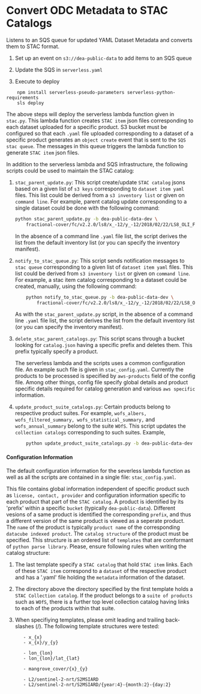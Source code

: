 # Convert ODC Metadata to STAC Catalogs

Listens to an SQS queue for updated YAML Dataset Metadata
and converts them to STAC format.

1. Set up an event on `s3://dea-public-data` to add items to an SQS queue

2. Update the SQS in `serverless.yaml`

3. Execute to deploy

```
    npm install serverless-pseudo-parameters serverless-python-requirements
    sls deploy
```

The above steps will deploy the serverless lambda function given in `stac.py`. 
This lambda function creates `STAC item` json files corresponding to each
dataset uploaded for a specific product. S3 bucket must be configured so that
each `.yaml` file uploaded corresponding to a dataset of a specific product 
generates an `object create` event that is sent to the `SQS stac queue`. 
The messages in this queue triggers the lambda function to generate `STAC item`
json files. 

In addition to the serverless lambda and SQS infrastructure, the following scripts 
could be used to maintain the STAC catalog:

1. `stac_parent_update.py`: This script create/update `STAC catalog` jsons based 
on a given list of `s3 keys` corresponding to `dataset item yaml` files. This list
could be derived from a `s3 inventory list` or given on `command line`. For example,
parent catalog update corresponding to a single dataset could be done with
the following command:
    
    ```bash
    python stac_parent_update.py -b dea-public-data-dev \
        fractional-cover/fc/v2.2.0/ls8/x_-12/y_-12/2018/02/22/LS8_OLI_FC_3577_-12_-12_20180222125938.yaml
    ```
    
    In the absence of a command line `.yaml` file list, the script derives the list
    from the default inventory list (or you can specify the inventory manifest).

2. `notify_to_stac_queue.py`: This script sends notification messages to 
`stac queue` corresponding to a given list of `dataset item yaml` files. 
This list could be derived from `s3 inventory list` or given on `command line`.
For example, a stac item catalog corresponding to a dataset could be created,
manually, using the following command:

    ```bash
        python notify_to_stac_queue.py -b dea-public-data-dev \
            fractional-cover/fc/v2.2.0/ls8/x_-12/y_-12/2018/02/22/LS8_OLI_FC_3577_-12_-12_20180222125938.yaml
    ```
    
    As with the `stac_parent_update.py` script, in the absence of a command line `.yaml` 
    file list, the script derives the list
    from the default inventory list (or you can specify the inventory manifest). 

3. `delete_stac_parent_catalogs.py`: This script scans through a bucket looking for 
`catalog.json` having a specific prefix and deletes them. This prefix typically 
specify a product.

    The serverless lambda and the scripts uses a common configuration file. 
    An example such file is given in `stac_config.yaml`. Currently the products
    to be processed is specified by `aws-products` field of the config file. 
    Among other things, config file specify global details and product specific 
    details required for catalog generation and various `aws specific` information.

4. `update_product_suite_catalogs.py`: Certain products belong to respective product
    suites. For example, `wofs_albers, wofs_filtered_summary, wofs_statistical_summary,`
    and `wofs_annual_summary` belong to the suite `WOfS`. This script updates the
    `collection catalogs` corresponding to such suites. Example,
     
    ```bash
        python update_product_suite_catalogs.py -b dea-public-data-dev
    ```

#### Configuration Information
The default configuration information for the severless lambda function 
as well as all the scripts are contained in a single file: `stac_config.yaml`.

This file contains global information independent of specific product 
such as `license, contact, provider` and configuration information specific
to each product that part of the `STAC catalog`. A product is identified by its
'prefix' within a specific `bucket` (typically `dea-public-data`). Different vesions
of a same product is identified the corresponding `prefix`, and thus a different
version of the same product is viewed as a seperate product. The `name` of the 
product is typically `product name` of the corresponding `datacube indexed product`.
The `catalog structure` of the product must be specified. This structure is an 
ordered list of `templates` that are comformant of `python parse library`. Please,
ensure following rules when writing the catalog structure:

1. The last template specify a `STAC catalog` that hold `STAC item` links. Each of
these `STAC item` correspond to a `dataset` of the respective product and has a 
'.yaml' file holding the `metadata` information of the dataset.

2. The directory above the directory specified by the first template holds a 
`STAC Collection catalog`. If the product belongs to a `suite of products` such
as `WOfS`, there is a further top level collection catalog having links to each
of the products within that suite.

3. When specifiying templates, please omit leading and trailing back-slashes (/). 
The following template structures were tested:

   ```
      - x_{x}
      - x_{x}/y_{y}
   ```

   ```
      - lon_{lon}
      - lon_{lon}/lat_{lat}
   ```

   ```
      - mangrove_cover/{x}_{y}
   ```

   ```
      - L2/sentinel-2-nrt/S2MSIARD
      - L2/sentinel-2-nrt/S2MSIARD/{year:4}-{month:2}-{day:2}
   ```